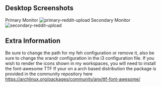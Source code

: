 ## Desktop Screenshots
Primary Monitor
![primary-reddit-upload](https://user-images.githubusercontent.com/74705524/104677232-0fdbd080-56b7-11eb-8e80-b77ab982fffd.png)
Secondary Monitor
![secondary-reddit-upload](https://user-images.githubusercontent.com/74705524/104677303-300b8f80-56b7-11eb-9b00-ca8839650c65.png)


## Extra Information
Be sure to change the path for my feh configuration or remove it, also be sure to change the xrandr configuration in the i3 configuration file.
  If you wish to render the icons shown in my workspaces, you will need to install the font-awesome TTF
If your on a arch based distribution the package is provided in the community repository here 
https://archlinux.org/packages/community/any/ttf-font-awesome/

